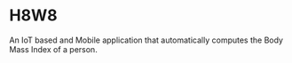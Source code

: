 # H8W8
An IoT based and Mobile application that automatically computes the Body Mass Index of a person.
